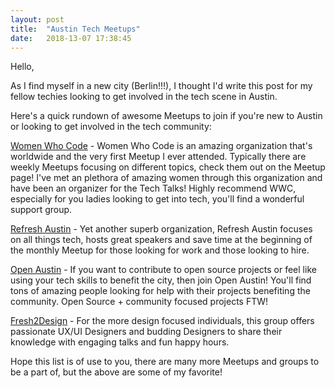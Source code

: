 ```yaml
---
layout: post
title:  "Austin Tech Meetups"
date:   2018-13-07 17:38:45
---
```

Hello,

As I find myself in a new city (Berlin!!!), I thought I'd write this post for my fellow techies looking to get involved in the tech scene in Austin.

Here's a quick rundown of awesome Meetups to join if you're new to Austin or looking to get involved in the tech community:

[Women Who Code]( http://www.meetup.com/Women-Who-Code-Austin/) - Women Who Code is an amazing organization that's worldwide and the very first Meetup I ever attended. Typically there are weekly Meetups focusing on different topics, check them out on the Meetup page! I've met an plethora of amazing women through this organization and have been an organizer for the Tech Talks! Highly recommend WWC, especially for you ladies looking to get into tech, you'll find a wonderful support group.

[Refresh Austin](http://www.meetup.com/Austin-Web-Design/) - Yet another superb organization, Refresh Austin focuses on all things tech, hosts great speakers and save time at the beginning of the monthly Meetup for those looking for work and those looking to hire.

[Open Austin](https://www.open-austin.org/) - If you want to contribute to open source projects or feel like using your tech skills to benefit the city, then join Open Austin! You'll find tons of amazing people looking for help with their projects benefiting the community. Open Source + community focused projects FTW!

[Fresh2Design](https://www.meetup.com/fresh2design/) - For the more design focused individuals, this group offers passionate UX/UI Designers and budding Designers to share their knowledge with engaging talks and fun happy hours.


Hope this list is of use to you, there are many more Meetups and groups to be a part of, but the above are some of my favorite!
